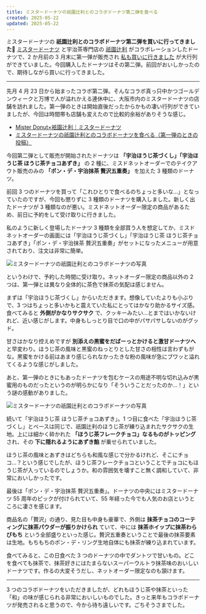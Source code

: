 ```yaml
---
title: ミスタードーナツの祇園辻利とのコラボドーナツ第二弾を食べる
created: 2025-05-22
updated: 2025-05-22
---
```


ミスタードーナツの **祇園辻利とのコラボドーナツ第二弾を買いに行ってきました🍩** [ミスタードーナツ](https://www.misterdonut.jp/) と宇治茶専門店の [祇園辻利](https://www.giontsujiri.co.jp/) がコラボレーションしたドーナツで、2 か月前の 3 月末に第一弾が販売され [私も買いに行きました](/blog/20250421/) が大行列ができていました。今回購入したドーナツはその第二弾。前回がおいしかったので、期待しながら買いに行ってきました。

---

先月 4 月 23 日から始まったコラボ第二弾。そんなコラボ真っ只中かつゴールデンウィークと万博で人が溢れかえる連休中に、大阪市内のミスタードーナツの店舗を訪れました。第一弾のときは開始直後だったからかもの凄い行列ができていましたが、今回は時間帯も店舗も変えたので比較的余裕がありそうな感じ。

- [Mister Donut×衹園辻󠄀利｜ミスタードーナツ](https://www.misterdonut.jp/m_menu/new/250326_tsujiri/)
- [ミスタードーナツの祇園辻利とのコラボドーナツを食べる（第一弾のときの投稿）](/blog/20250421/)

今回第二弾として販売が開始されたドーナツは **「宇治ほうじ茶づくし」「宇治ほうじ茶 ほうじ茶チョコあずき」** の 2 種に、ミスドネットオーダーでのテイクアウト販売のみの **「ポン・デ・宇治抹茶 贅沢五重奏」** を加えた 3 種類のドーナツ。

前回 3 つのドーナツを買って「これひとりで食べるのちょっと多いな…」となっていたのですが、今回も懲りずに 3 種類のドーナツを購入しました。新しく出たドーナツが 3 種類なのが悪い。ミスドネットオーダー限定の商品があるため、前日に予約をして受け取りに行きました。

私のように新しく登場したドーナツ 3 種類を全部買う人を想定してか、ミスドネットオーダーの画面には「宇治ほうじ茶づくし」「宇治ほうじ茶 ほうじ茶チョコあずき」「ポン・デ・宇治抹茶 贅沢五重奏」がセットになったメニューが用意されており、注文は非常に簡単。

![ミスタードーナツの祇園辻利とのコラボドーナツの写真](fc53d26c-21fa-447e-00ed-316ad8adeb00)

というわけで、予約した時間に受け取り。ネットオーダー限定の商品以外の 2 つは、第一弾とは異なり全体的に茶色で抹茶の気配は感じません。

まずは「宇治ほうじ茶づくし」からいただきます。想像していたよりも小ぶりで、3 つはちょっと多いかもと震えていた私にとってはかなり助かるサイズ感。食べてみると **外側がかなりサクサク** で、クッキーみたい…とまではいかないけれど、近い感じがします。中身もしっとり目で口の中がパサパサしないのがグッド。

甘さはかなり控えめですが **別添えの黒蜜をだばーっとかけると激甘ドーナツへ** と早変わり。ほうじ茶の風味と黒蜜のねっとりとした甘さの相性は言わずもがな。黒蜜をかける前はあまり感じられなかったきな粉の風味が急にブワッと溢れてくるような感じがしました。

あと、第一弾のときにもあったドーナツを包むケースの用途不明な切れ込みが黒蜜用のものだったというのが明らかになり「そういうことだったのか…！」という謎の感動がありました。

![ミスタードーナツの祇園辻利とのコラボドーナツの写真](32866466-cf01-45ce-8104-09e2a0058b00)

続いて「宇治ほうじ茶 ほうじ茶チョコあずき」。1 つ目に食べた「宇治ほうじ茶づくし」とベースは同じで、祇園辻利のほうじ茶が練り込まれたサクサクの生地。上には細かく砕かれた **「ほうじ茶フレークチョコ」なるものがトッピング** され、その **下に隠れるようにあずき餡** が乗せられていました。

ほうじ茶の風味とあずきはどちらも和風な感じで分かるけれど、そこにチョコ…？という感じでしたが、ほうじ茶フレークチョコということでチョコにもほうじ茶が入っているのでしょうか。和の雰囲気を壊すこと無く調和していて、非常においしかったです。

最後は「ポン・デ・宇治抹茶 贅沢五重奏」。ドーナツの中央にはミスタードーナツ 55 周年のピックが付けられていて、55 年経った今でも人気のお店というところに凄さを感じます。

商品名の「贅沢」の通り、見た目も中身も豪華で、外側は **抹茶チョコのコーティングに抹茶パウダーが振りかけられ** ていて、中には **抹茶ホイップに抹茶わらびもち** という全部盛りといった感じ。贅沢五重奏ということで最後の抹茶要素は生地。もちもちのポン・デ・リング生地自体にも抹茶が練り込まれています。

食べてみると、この日食べた 3 つのドーナツの中でダントツで甘いもの。どこを食べても抹茶で、抹茶好きにはたまらないスーパーウルトラ抹茶味のおいしいドーナツです。作るの大変そうだし、ネットオーダー限定なのも頷けます。

---

3 つのコラボドーナツをいただきましたが、どれもほうじ茶や抹茶といった「和」の味が感じられる非常においしいものでした。きっと来年もコラボドーナツが発売されると思うので、今から待ち遠しいです。ごちそうさまでした。
